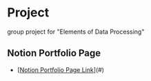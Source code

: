 # Project
group project for "Elements of Data Processing"


## Notion Portfolio Page
- [[Notion Portfolio Page Link](https://magic-taleggio-e52.notion.site/Portfolio-705d90d52e4e451488fb20e3d6653d3b)](#) 
